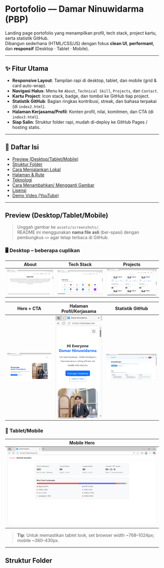 # Portofolio — Damar Ninuwidarma (PBP)

Landing page portofolio yang menampilkan profil, tech stack, project kartu, serta statistik GitHub.  
Dibangun sederhana (HTML/CSS/JS) dengan fokus **clean UI**, **performant**, dan **responsif** (Desktop · Tablet · Mobile).

---

## ✨ Fitur Utama
- **Responsive Layout**: Tampilan rapi di desktop, tablet, dan mobile (grid & card auto-wrap).
- **Navigasi Halus**: Menu ke `About`, `Technical Skill`, `Projects`, dan `Contact`.
- **Kartu Project**: Icon stack, badge, dan tombol ke GitHub tiap project.
- **Statistik GitHub**: Bagian ringkas kontribusi, streak, dan bahasa terpakai (di `index2.html`).
- **Halaman Kerjasama/Profil**: Konten profil, nilai, komitmen, dan CTA (di `index3.html`).
- **Siap Salin**: Struktur folder rapi, mudah di-deploy ke GitHub Pages / hosting statis.

---

## 🧭 Daftar Isi
- [Preview (Desktop/Tablet/Mobile)](#preview-desktoptabletmobile)
- [Struktur Folder](#struktur-folder)
- [Cara Menjalankan Lokal](#cara-menjalankan-lokal)
- [Halaman & Rute](#halaman--rute)
- [Teknologi](#teknologi)
- [Cara Menambahkan/ Mengganti Gambar](#cara-menambahkan-mengganti-gambar)
- [Lisensi](#lisensi)
- [Demo Video (YouTube)](#demo-video-youtube)

---

## Preview (Desktop/Tablet/Mobile)

> Unggah gambar ke `assets/screenshots/`.  
> README ini menggunakan **nama file asli** (ber-spasi) dengan pembungkus `<>` agar tetap terbaca di GitHub.

### 🖥️ Desktop – beberapa cuplikan

| About | Tech Stack | Projects |
|---|---|---|
| ![About Desktop](<assets/screenshots/Cuplikan layar 2025-10-21 222841.png>) | ![Tech Stack Desktop](<assets/screenshots/Cuplikan layar 2025-10-21 222927.png>) | ![Projects Desktop](<assets/screenshots/Cuplikan layar 2025-10-21 222954.png>) |

| Hero + CTA | Halaman Profil/Kerjasama | Statistik GitHub |
|---|---|---|
| ![Hero Desktop](<assets/screenshots/Cuplikan layar 2025-10-21 223037.png>) | ![Index3 Profil/Kerjasama](<assets/screenshots/Cuplikan layar 2025-10-21 223542.png>) | ![Index2 Statistik](<assets/screenshots/Cuplikan layar 2025-10-21 223642.png>) |

### 📱 Tablet/Mobile

| Mobile Hero |
|---|
| ![Hero Mobile](<assets/screenshots/Cuplikan layar 2025-10-21 223656.png>) |

> **Tip**: Untuk memastikan tablet look, set browser width ~768–1024px; mobile ~360–430px.

---

## Struktur Folder
